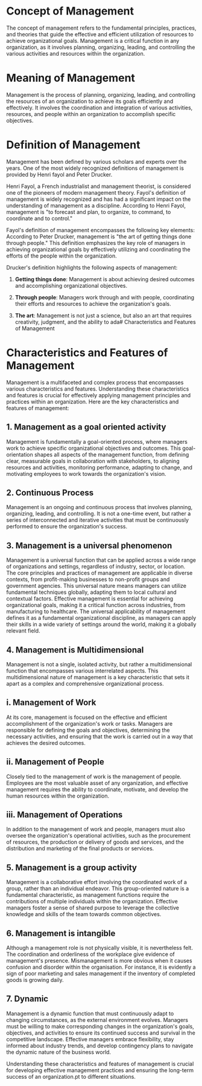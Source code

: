 # Concept of Management
The concept of management refers to the fundamental principles, practices, and theories that guide the effective and efficient utilization of resources to achieve organizational goals. Management is a critical function in any organization, as it involves planning, organizing, leading, and controlling the various activities and resources within the organization.
# Meaning of Management

Management is the process of planning, organizing, leading, and controlling the resources of an organization to achieve its goals efficiently and effectively. It involves the coordination and integration of various activities, resources, and people within an organization to accomplish specific objectives.

# Definition of Management

Management has been defined by various scholars and experts over the years. One of the most widely recognized definitions of management is provided by Henri fayol and Peter Drucker.

Henri Fayol, a French industrialist and management theorist, is considered one of the pioneers of modern management theory. Fayol's definition of management is widely recognized and has had a significant impact on the understanding of management as a discipline.
According to Henri Fayol, management is "to forecast and plan, to organize, to command, to coordinate and to control."

Fayol's definition of management encompasses the following key elements:
According to Peter Drucker, management is "the art of getting things done through people." This definition emphasizes the key role of managers in achieving organizational goals by effectively utilizing and coordinating the efforts of the people within the organization.

Drucker's definition highlights the following aspects of management:

1. **Getting things done**: Management is about achieving desired outcomes and accomplishing organizational objectives.

2. **Through people**: Managers work through and with people, coordinating their efforts and resources to achieve the organization's goals.

3. **The art**: Management is not just a science, but also an art that requires creativity, judgment, and the ability to ada# Characteristics and Features of Management

# Characteristics and Features of Management
Management is a multifaceted and complex process that encompasses various characteristics and features. Understanding these characteristics and features is crucial for effectively applying management principles and practices within an organization. Here are the key characteristics and features of management:

## 1. Management as a goal oriented activity
Management is fundamentally a goal-oriented process, where managers work to achieve specific organizational objectives and outcomes. This goal-orientation shapes all aspects of the management function, from defining clear, measurable goals in collaboration with stakeholders, to aligning resources and activities, monitoring performance, adapting to change, and motivating employees to work towards the organization's vision.

## 2. Continuous Process
Management is an ongoing and continuous process that involves planning, organizing, leading, and controlling. It is not a one-time event, but rather a series of interconnected and iterative activities that must be continuously performed to ensure the organization's success.

## 3. Management is a universal phenomenon
Management is a universal function that can be applied across a wide range of organizations and settings, regardless of industry, sector, or location. The core principles and practices of management are applicable in diverse contexts, from profit-making businesses to non-profit groups and government agencies. This universal nature means managers can utilize fundamental techniques globally, adapting them to local cultural and contextual factors. Effective management is essential for achieving organizational goals, making it a critical function across industries, from manufacturing to healthcare. The universal applicability of management defines it as a fundamental organizational discipline, as managers can apply their skills in a wide variety of settings around the world, making it a globally relevant field.

## 4. Management is Multidimensional
Management is not a single, isolated activity, but rather a multidimensional function that encompasses various interrelated aspects. This multidimensional nature of management is a key characteristic that sets it apart as a complex and comprehensive organizational process.

## i. Management of Work
At its core, management is focused on the effective and efficient accomplishment of the organization's work or tasks. Managers are responsible for defining the goals and objectives, determining the necessary activities, and ensuring that the work is carried out in a way that achieves the desired outcomes.

## ii. Management of People
Closely tied to the management of work is the management of people. Employees are the most valuable asset of any organization, and effective management requires the ability to coordinate, motivate, and develop the human resources within the organization.

## iii. Management of Operations
In addition to the management of work and people, managers must also oversee the organization's operational activities, such as the procurement of resources, the production or delivery of goods and services, and the distribution and marketing of the final products or services.

## 5. Management is a group activity
Management is a collaborative effort involving the coordinated work of a group, rather than an individual endeavor. This group-oriented nature is a fundamental characteristic, as management functions require the contributions of multiple individuals within the organization. Effective managers foster a sense of shared purpose to leverage the collective knowledge and skills of the team towards common objectives.

## 6. Management is intangible
Although a management role is not physically visible, it is nevertheless felt. The coordination and orderliness of the workplace give evidence of management's presence. Mismanagement is more obvious when it causes confusion and disorder within the organisation. For instance, it is evidently a sign of poor marketing and sales management if the inventory of completed goods is growing daily.

## 7. Dynamic
Management is a dynamic function that must continuously adapt to changing circumstances, as the external environment evolves. Managers must be willing to make corresponding changes in the organization's goals, objectives, and activities to ensure its continued success and survival in the competitive landscape. Effective managers embrace flexibility, stay informed about industry trends, and develop contingency plans to navigate the dynamic nature of the business world.

Understanding these characteristics and features of management is crucial for developing effective management practices and ensuring the long-term success of an organization.pt to different situations.

